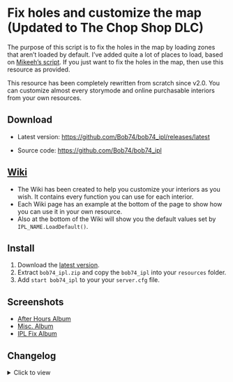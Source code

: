 # Fix holes and customize the map (Updated to The Chop Shop DLC)

The purpose of this script is to fix the holes in the map by loading zones that aren’t loaded by default. I’ve added quite a lot of places to load, based on [Mikeeh’s script](https://forum.fivem.net/t/release-load-unloaded-ipls/5911). If you just want to fix the holes in the map, then use this resource as provided.

This resource has been completely rewritten from scratch since v2.0. You can customize almost every storymode and online purchasable interiors from your own resources.

## Download
- Latest version: https://github.com/Bob74/bob74_ipl/releases/latest

- Source code: https://github.com/Bob74/bob74_ipl

## [Wiki](https://github.com/Bob74/bob74_ipl/wiki)
- The Wiki has been created to help you customize your interiors as you wish. It contains every function you can use for each interior.
- Each Wiki page has an example at the bottom of the page to show how you can use it in your own resource.
- Also at the bottom of the Wiki will show you the default values set by `IPL_NAME.LoadDefault()`.

## Install
1. Download the [latest version](https://github.com/Bob74/bob74_ipl/releases/latest).
2. Extract `bob74_ipl.zip` and copy the `bob74_ipl` into your `resources` folder.
3. Add `start bob74_ipl` to your your `server.cfg` file.

## Screenshots
- [After Hours Album](https://imgur.com/a/Qg96l0D)
- [Misc. Album](https://imgur.com/a/cs9Ip4d)
- [IPL Fix Album](https://imgur.com/a/1Sfl4)

## Changelog

<details><summary>Click to view</summary>
(DD/MM/YYYY)

---
### 15/01/2024 - 3.0
**Added DLC Summer Special**
- Added Arcade

**Added DLC Mercenary**
- Added Mercenary Avenger
- Added Mercenary Garage
- Added Mercenary Zancudo Bunker

### 09/01/2024 - 3.0b
- Fix typo in manifest for GTXD Metafile

### 07/01/2024 - 3.0a
**Added DLC Cayo Perico**
- Added Cayo Perico Island
- Fixed Navigation on Cayo Perico

**Added DLC The ChopShop**
- Added ChopShop Content

### 05/12/2023 - 2.1.3
- Added missing train track near Davis Quartz (https://github.com/Bob74/bob74_ipl/pull/129 @TheIndra55)

### 10/01/2023 - 2.1.2
- Fix native and update native names (@NeenGame )

### 24/10/2022 - 2.1.1
- Fix vespucci beach wall hole
- Fix Boat House Door in Sandy Shores
- Fix GTA 5 24/7 Roof in Sandy Shores
- Fix Industrial Building near Lesters Warehouse
- Fix Collision Holes near Lost MC compound

### 11/10/2022 - 2.1.0a
- Make Doomsday Facility Objects non network

### 03/08/2022 - 2.1.0
- Added "The Criminal Enterprises" support

### 02/05/2022 - 2.0.15
- Reformatted code
- Removed unused .gitignore
- Bumped version in fxmanifest.lua
- Improved performance

### 21/04/2022 - 2.0.14
- Fix casino penthouse carpet patterns colors

### 12/02/2022 - 2.0.13a
- Fix Music Roof

### 12/02/2022 - 2.0.13
- Added Contract IPLs: Garage, Studio, Offices, Music Roof, Billboards

### 10/02/2022 - 2.0.12
- Fix FIB roof

### 07/02/2022 - 2.0.11
- Added Tuners IPLs: Garage, Meth Lab, Meetup

### 18/01/2022 - 2.0.10b
- Change water in yachts to be non-networked.

### 01/08/2021 - 2.0.10a
- Improved performance
- Fixed hole in the FIB fountain
- Fixed error appearing if casino IPL is loaded, but the game build is not sufficient
- Fixed a few typos in the README file

### 19/07/2021 - 2.0.10
- Added Diamond Casino IPLs: Casino, Garage, VIP garage, Penthouse
- Import: Forced refresh of CEO Garages
- Updated fxmanifest fx_version to cerulean
- Updated IPL list link in fxmanifest nad removed outdated Props list and Interior ID list
- Fixed export typo in `michael.lua`
- Removed unnecessary space in north_yankton IPL

### 27/05/2020 - 2.0.9a
- Fixed disabling Pillbox Hospital
- Fixed `ResetInteriorVariables`

### 23/04/2020 - 2.0.9
- Replaced deprecated __resource.lua with fxmanifest.lua
- Added ferris wheel on the Del Perro Pier
- Reformatted client.lua

### 20/10/2019 - 2.0.8
- Nightclubs: Added dry ice emitters
- Heist & Gunrunning: Added water to the yachts hot tubs (to enable/disable)
- Offices: Added a way to open and close the safes
- Facility: Added privacy glass
- Moved Bahama Mamas and PillBox Hospital in their own files
- Fixed error `ReleaseNamedRendertarget`
- Cleaned and optimized the code

### 22/03/2019 - 2.0.7c
- CEO Offices: Changed the default loaded garage to ImportCEOGarage4.Part.Garage2 in order to avoid Office glitches

### 15/01/2019 - 2.0.7b
- Nightclubs: Fixed a typo for the fake lights

### 15/01/2019 - 2.0.7a
- Nightclubs: Added the ability to set no podium (using `AfterHoursNightclubs.Interior.Podium.none`)

### 14/01/2019 - 2.0.7
- Changed the way Trevor’s trailer is handled and added a Wiki entry.
- Added a way to open or close Zancudo’s gates with a Wiki entry.

### 12/01/2019 - 2.0.6
- Added nightclubs interior and exteriors
- Removed Zancudo gates by default (file bob74_ipl/gtav/base.lua: RequestIpl("CS3_07_MPGates") is now commented)

### 29/12/2018 - 2.0.5a
- Fixed the name of the BikerClubhouse1 export

### 19/12/2018 - 2.0.5
- Fixed a typo that prevents the printers, security stuff, and cash piles to spawn in the counterfeit cash factory

### 10/11/2018 - 2.0.4
- Fixed an issue where the clubhouse2 lower walls wouldn’t be colored on the first resource start
- Fixed gang members names using an old format
- Disabled the Mod shop from CEO garage 3 (ImportCEOGarage3) because it is overlapping with CEO office 3 (FinanceOffice3)

08/11/2018 - 2.0.3
- Added biker gang’s name, missions, and members pictures
- Added CEO office organization’s name

### 05/11/2018 - 2.0.1
- Removed overlapping Zancudo River
- Added the trailer near Zancudo River

### 04/11/2018 - 2.0.0
- Plugin totally rewritten
- Support for all DLC (up to The Doomsday Heist)
- Ability to easily customize story mode and online purchasable interiors
- You can still use it as it is if you want IPL and interiors to be loaded, the plugin sets a default style for each one
- Check out the Wiki to find out how: https://github.com/Bob74/bob74_ipl/wiki

### 26/06/2017
- Added optional IPL
- Bunkers exteriors (enabled)
- Bunkers interior
- CEO Offices
- Bikers places (some are still buggy)
- Import/Export locations
- Removed the trick to open Lost’s safehouse since the last update already opens it

### 19/06/2017
- Fix hole in Zancudo River
- Fix hole in Cassidy Creek
- Add optional graffiti on some billboards (enabled by default)
- Opened Lost’s safehouse interior

### 14/06/2017
- Original release
</details>
